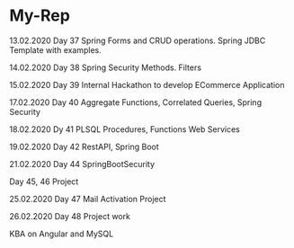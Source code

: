 # My-Rep
13.02.2020
Day 37
Spring Forms and CRUD operations.
Spring JDBC Template with examples.

14.02.2020
Day 38
Spring Security Methods.
Filters


15.02.2020
Day 39
Internal Hackathon to develop ECommerce Application

17.02.2020
Day 40
Aggregate Functions, Correlated Queries, Spring Security

18.02.2020
Dy 41
PLSQL Procedures, Functions
Web Services

19.02.2020
Day 42
RestAPI, Spring Boot

21.02.2020
Day 44
SpringBootSecurity

Day 45, 46
Project 

25.02.2020
Day 47
Mail Activation
Project

26.02.2020
Day 48
Project work

KBA on Angular and MySQL
